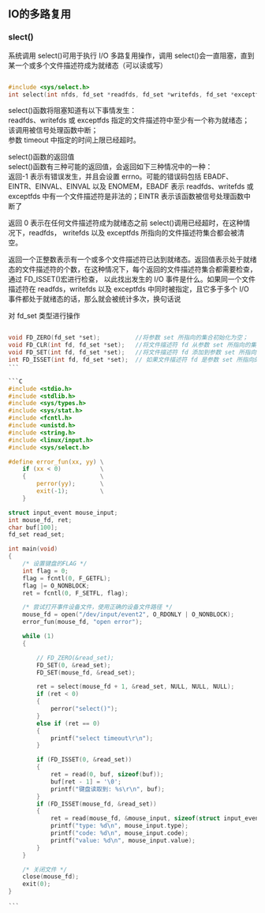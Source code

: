## IO的多路复用

### slect()
系统调用 select()可用于执行 I/O 多路复用操作，调用 select()会一直阻塞，直到某一个或多个文件描述符成为就绪态（可以读或写）
```C

#include <sys/select.h>
int select(int nfds, fd_set *readfds, fd_set *writefds, fd_set *exceptfds, struct timeval *timeout);

```

select()函数将阻塞知道有以下事情发生：  
readfds、writefds 或 exceptfds 指定的文件描述符中至少有一个称为就绪态；  
该调用被信号处理函数中断；  
参数 timeout 中指定的时间上限已经超时。  



select()函数的返回值  
select()函数有三种可能的返回值，会返回如下三种情况中的一种：  
返回-1 表示有错误发生，并且会设置 errno。可能的错误码包括 EBADF、EINTR、EINVAL、EINVAL  以及 ENOMEM，EBADF 表示 readfds、writefds 或 exceptfds 中有一个文件描述符是非法的；EINTR 表示该函数被信号处理函数中断了

返回 0 表示在任何文件描述符成为就绪态之前 select()调用已经超时，在这种情况下，readfds，   writefds 以及 exceptfds 所指向的文件描述符集合都会被清空。    

返回一个正整数表示有一个或多个文件描述符已达到就绪态。返回值表示处于就绪态的文件描述符的个数，在这种情况下，每个返回的文件描述符集合都需要检查，通过 FD_ISSET()宏进行检查，
以此找出发生的 I/O 事件是什么。如果同一个文件描述符在 readfds，writefds 以及   exceptfds 中同时被指定，且它多于多个 I/O 事件都处于就绪态的话，那么就会被统计多次，换句话说




对 fd_set 类型进行操作
```C

void FD_ZERO(fd_set *set);          //将参数 set 所指向的集合初始化为空；
void FD_CLR(int fd, fd_set *set);   //将文件描述符 fd 从参数 set 所指向的集合中移除；
void FD_SET(int fd, fd_set *set);   //将文件描述符 fd 添加到参数 set 所指向的集合中；
int FD_ISSET(int fd, fd_set *set);  // 如果文件描述符 fd 是参数 set 所指向的集合中的成员，则 FD_ISSET()返回 true，否则返回 false
‵‵‵

```C
#include <stdio.h>
#include <stdlib.h>
#include <sys/types.h>
#include <sys/stat.h>
#include <fcntl.h>
#include <unistd.h>
#include <string.h>
#include <linux/input.h>
#include <sys/select.h>

#define error_fun(xx, yy) \
    if (xx < 0)           \
    {                     \
        perror(yy);       \
        exit(-1);         \
    }

struct input_event mouse_input;
int mouse_fd, ret;
char buf[100];
fd_set read_set;

int main(void)
{
    /* 设置键盘的FLAG */
    int flag = 0;
    flag = fcntl(0, F_GETFL);
    flag |= O_NONBLOCK;
    ret = fcntl(0, F_SETFL, flag);

    /* 尝试打开事件设备文件，使用正确的设备文件路径 */
    mouse_fd = open("/dev/input/event2", O_RDONLY | O_NONBLOCK);
    error_fun(mouse_fd, "open error");

    while (1)
    {

        // FD_ZERO(&read_set);
        FD_SET(0, &read_set);
        FD_SET(mouse_fd, &read_set);

        ret = select(mouse_fd + 1, &read_set, NULL, NULL, NULL);
        if (ret < 0)
        {
            perror("select()");
        }
        else if (ret == 0)
        {
            printf("select timeout\r\n");
        }

        if (FD_ISSET(0, &read_set))
        {
            ret = read(0, buf, sizeof(buf));
            buf[ret - 1] = '\0';
            printf("键盘读取到: %s\r\n", buf);
        }
        if (FD_ISSET(mouse_fd, &read_set))
        {
            ret = read(mouse_fd, &mouse_input, sizeof(struct input_event));
            printf("type: %d\n", mouse_input.type);
            printf("code: %d\n", mouse_input.code);
            printf("value: %d\n", mouse_input.value);
        }
    }

    /* 关闭文件 */
    close(mouse_fd);
    exit(0);
}

‵‵‵
